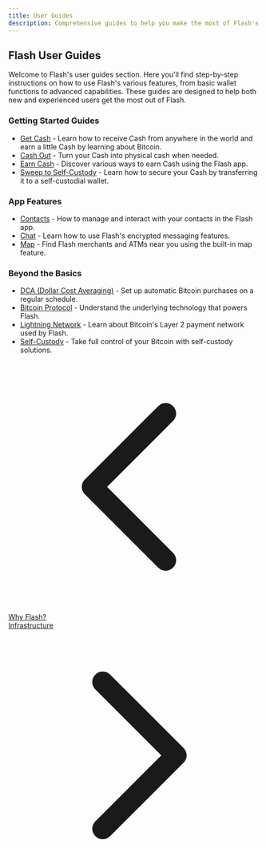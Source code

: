 ```yaml
---
title: User Guides
description: Comprehensive guides to help you make the most of Flash's features and capabilities.
---
```


## Flash User Guides

Welcome to Flash's user guides section. Here you'll find step-by-step instructions on how to use Flash's various features, from basic wallet functions to advanced capabilities. These guides are designed to help both new and experienced users get the most out of Flash.

### Getting Started Guides

- [Get Cash](guides/get-cash) - Learn how to receive Cash from anywhere in the world and earn a little Cash by learning about Bitcoin.
- [Cash Out](guides/cash-out) - Turn your Cash into physical cash when needed.
- [Earn Cash](guides/earn) - Discover various ways to earn Cash using the Flash app.
- [Sweep to Self-Custody](guides/sweep-to-self-custody) - Learn how to secure your Cash by transferring it to a self-custodial wallet.

### App Features

- [Contacts](guides/contacts) - How to manage and interact with your contacts in the Flash app.
- [Chat](guides/chat) - Learn how to use Flash's encrypted messaging features.
- [Map](guides/map) - Find Flash merchants and ATMs near you using the built-in map feature.

### Beyond the Basics

- [DCA (Dollar Cost Averaging)](guides/dca) - Set up automatic Bitcoin purchases on a regular schedule.
- [Bitcoin Protocol](bitcoin-protocol) - Understand the underlying technology that powers Flash.
- [Lightning Network](lightning-network) - Learn about Bitcoin's Layer 2 payment network used by Flash.
- [Self-Custody](guides/sweep-to-self-custody) - Take full control of your Bitcoin with self-custody solutions.

<!-- Navigation links -->
<div class="flex justify-between items-center mt-8 pt-4 border-t border-zinc-200 dark:border-zinc-700">
  <div class="w-1/3 text-left">
    <a href="why-flash" class="inline-flex items-center bg-purple-600 hover:bg-purple-700 text-white rounded-md transition-colors px-4 py-2 text-sm font-medium shadow-sm hover:shadow-md">
      <svg xmlns="http://www.w3.org/2000/svg" class="h-4 w-4 mr-2" fill="none" viewBox="0 0 24 24" stroke="currentColor">
        <path stroke-linecap="round" stroke-linejoin="round" stroke-width="2" d="M15 19l-7-7 7-7" />
      </svg>
      Why Flash?
    </a>
  </div>
  <div class="w-1/3 text-center">
    <!-- Optional center content -->
  </div>
  <div class="w-1/3 text-right">
    <a href="infrastructure" class="inline-flex items-center bg-purple-600 hover:bg-purple-700 text-white rounded-md transition-colors px-4 py-2 text-sm font-medium shadow-sm hover:shadow-md">
      Infrastructure
      <svg xmlns="http://www.w3.org/2000/svg" class="h-4 w-4 ml-2" fill="none" viewBox="0 0 24 24" stroke="currentColor">
        <path stroke-linecap="round" stroke-linejoin="round" stroke-width="2" d="M9 5l7 7-7 7" />
      </svg>
    </a>
  </div>
</div> 